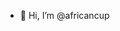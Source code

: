 - 👋 Hi, I’m @africancup
<!---
- 👀 I’m interested in ...

- 🌱 I’m currently learning ...

- 💞️ I’m looking to collaborate on ...

- 📫 How to reach me ...


africancup/africancup is a ✨ special ✨ repository because its `README.md` (this file) appears on your GitHub profile.
You can click the Preview link to take a look at your changes.
--->
